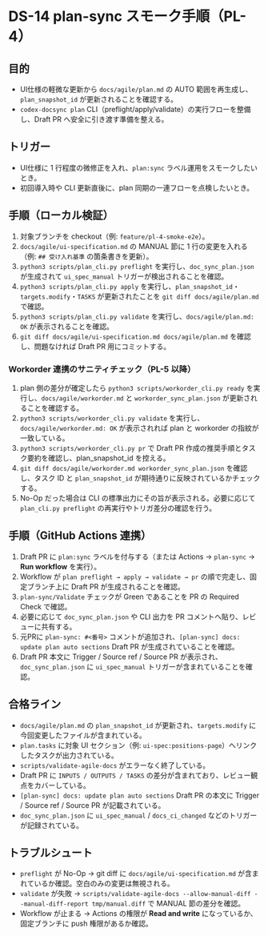 # DS-14 plan-sync スモーク手順（PL-4）

## 目的
- UI仕様の軽微な更新から `docs/agile/plan.md` の AUTO 範囲を再生成し、`plan_snapshot_id` が更新されることを確認する。
- `codex-docsync plan` CLI（preflight/apply/validate）の実行フローを整備し、Draft PR へ安全に引き渡す準備を整える。

## トリガー
- UI仕様に 1 行程度の微修正を入れ、`plan:sync` ラベル運用をスモークしたいとき。
- 初回導入時や CLI 更新直後に、plan 同期の一連フローを点検したいとき。

## 手順（ローカル検証）
1. 対象ブランチを checkout（例: `feature/pl-4-smoke-e2e`）。
2. `docs/agile/ui-specification.md` の MANUAL 節に 1 行の変更を入れる（例: `## 受け入れ基準` の箇条書きを更新）。
3. `python3 scripts/plan_cli.py preflight` を実行し、`doc_sync_plan.json` が生成されて `ui_spec_manual` トリガーが検出されることを確認。
4. `python3 scripts/plan_cli.py apply` を実行し、`plan_snapshot_id`・`targets.modify`・`TASKS` が更新されたことを `git diff docs/agile/plan.md` で確認。
5. `python3 scripts/plan_cli.py validate` を実行し、`docs/agile/plan.md: OK` が表示されることを確認。
6. `git diff docs/agile/ui-specification.md docs/agile/plan.md` を確認し、問題なければ Draft PR 用にコミットする。

### Workorder 連携のサニティチェック（PL-5 以降）
1. plan 側の差分が確定したら `python3 scripts/workorder_cli.py ready` を実行し、`docs/agile/workorder.md` と `workorder_sync_plan.json` が更新されることを確認する。
2. `python3 scripts/workorder_cli.py validate` を実行し、`docs/agile/workorder.md: OK` が表示されれば plan と workorder の指紋が一致している。
3. `python3 scripts/workorder_cli.py pr` で Draft PR 作成の推奨手順とタスク要約を確認し、plan_snapshot_id を控える。
4. `git diff docs/agile/workorder.md workorder_sync_plan.json` を確認し、タスク ID と `plan_snapshot_id` が期待通りに反映されているかチェックする。
5. No-Op だった場合は CLI の標準出力にその旨が表示される。必要に応じて `plan_cli.py preflight` の再実行やトリガ差分の確認を行う。

## 手順（GitHub Actions 連携）
1. Draft PR に `plan:sync` ラベルを付与する（または Actions → `plan-sync` → **Run workflow** を実行）。
2. Workflow が `plan preflight → apply → validate → pr` の順で完走し、固定ブランチ上に Draft PR が生成されることを確認。
3. `plan-sync/Validate` チェックが Green であることを PR の Required Check で確認。
4. 必要に応じて `doc_sync_plan.json` や CLI 出力を PR コメントへ貼り、レビューに共有する。
5. 元PRに `plan-sync: #<番号>` コメントが追加され、`[plan-sync] docs: update plan auto sections` Draft PR が生成されていることを確認。
6. Draft PR 本文に Trigger / Source ref / Source PR が表示され、`doc_sync_plan.json` に `ui_spec_manual` トリガーが含まれていることを確認。

## 合格ライン
- `docs/agile/plan.md` の `plan_snapshot_id` が更新され、`targets.modify` に今回変更したファイルが含まれている。
- `plan.tasks` に対象 UI セクション（例: `ui-spec:positions-page`）へリンクしたタスクが出力されている。
- `scripts/validate-agile-docs` がエラーなく終了している。
- Draft PR に `INPUTS / OUTPUTS / TASKS` の差分が含まれており、レビュー観点をカバーしている。
- `[plan-sync] docs: update plan auto sections` Draft PR の本文に Trigger / Source ref / Source PR が記載されている。
- `doc_sync_plan.json` に `ui_spec_manual` / `docs_ci_changed` などのトリガーが記録されている。

## トラブルシュート
- `preflight` が No-Op → git diff に `docs/agile/ui-specification.md` が含まれているか確認。空白のみの変更は無視される。
- `validate` が失敗 → `scripts/validate-agile-docs --allow-manual-diff --manual-diff-report tmp/manual.diff` で MANUAL 節の差分を確認。
- Workflow が止まる → Actions の権限が **Read and write** になっているか、固定ブランチに push 権限があるか確認。
